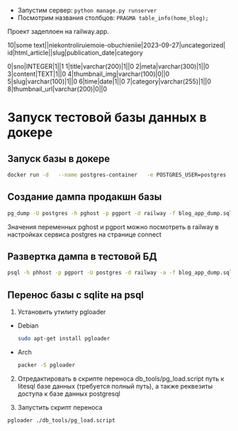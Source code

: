 - Запустим сервер: `python manage.py runserver`
- Посмотрим названия столбцов: `PRAGMA table_info(home_blog);`

Проект задеплоен на railway.app.

10|some text||niekontroliruiemoie-obuchieniie|2023-09-27|uncategorized|
id|html_article||slug|publication_date|category

0|sno|INTEGER|1||1
1|title|varchar(200)|1||0
2|meta|varchar(300)|1||0
3|content|TEXT|1||0
4|thumbnail_img|varchar(100)|0||0
5|slug|varchar(100)|1||0
6|time|date|1||0
7|category|varchar(255)|1||0
8|thumbnail_url|varchar(200)|0||0


# Запуск тестовой базы данных в докере

## Запуск базы в докере

```bash
docker run -d   --name postgres-container   -e POSTGRES_USER=postgres   -e POSTGRES_PASSWORD=blog_app_password   -e POSTGRES_DB=railway   -p 5435:5432   postgres:latest
```

## Создание дампа продакшн базы

```bash
pg_dump -U postgres -h pghost -p pgport -d railway -f blog_app_dump.sql
```

Значения переменных pghost и pgport можно посмотреть в railway в настройках сервиса postgres на странице connect

##  Развертка дампа в тестовой БД

```bash
psql -h phhost -p pgport -U postgres -d railway -a -f blog_app_dump.sql
```


## Перенос базы с sqlite на psql

1. Установить утилиту pgloader
 - Debian
    ```bash
    sudo apt-get install pgloader
    ```
 - Arch
    ```bash
    packer -S pgloader
    ```
2. Отредактировать в скрипте переноса db_tools/pg_load.script путь к litesql базе данных (требуется полный путь), а также реквезиты доступа к базе данных postgresql

3. Запустить скрипт переноса
```bash
pgloader ./db_tools/pg_load.script
```
